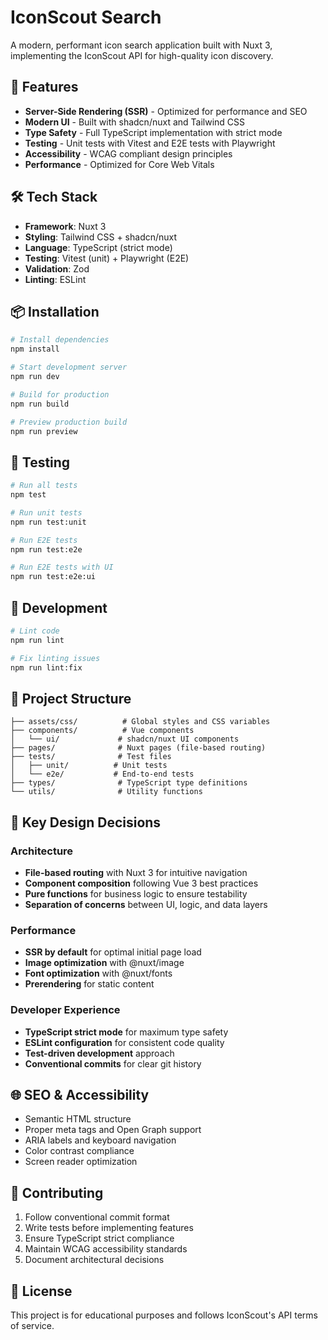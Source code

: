 # IconScout Search

A modern, performant icon search application built with Nuxt 3, implementing the IconScout API for high-quality icon discovery.

## 🚀 Features

- **Server-Side Rendering (SSR)** - Optimized for performance and SEO
- **Modern UI** - Built with shadcn/nuxt and Tailwind CSS
- **Type Safety** - Full TypeScript implementation with strict mode
- **Testing** - Unit tests with Vitest and E2E tests with Playwright
- **Accessibility** - WCAG compliant design principles
- **Performance** - Optimized for Core Web Vitals

## 🛠 Tech Stack

- **Framework**: Nuxt 3
- **Styling**: Tailwind CSS + shadcn/nuxt
- **Language**: TypeScript (strict mode)
- **Testing**: Vitest (unit) + Playwright (E2E)
- **Validation**: Zod
- **Linting**: ESLint

## 📦 Installation

```bash
# Install dependencies
npm install

# Start development server
npm run dev

# Build for production
npm run build

# Preview production build
npm run preview
```

## 🧪 Testing

```bash
# Run all tests
npm test

# Run unit tests
npm run test:unit

# Run E2E tests
npm run test:e2e

# Run E2E tests with UI
npm run test:e2e:ui
```

## 🔧 Development

```bash
# Lint code
npm run lint

# Fix linting issues
npm run lint:fix
```

## 📁 Project Structure

```
├── assets/css/          # Global styles and CSS variables
├── components/          # Vue components
│   └── ui/             # shadcn/nuxt UI components
├── pages/              # Nuxt pages (file-based routing)
├── tests/              # Test files
│   ├── unit/          # Unit tests
│   └── e2e/           # End-to-end tests
├── types/              # TypeScript type definitions
└── utils/              # Utility functions
```

## 🎯 Key Design Decisions

### Architecture
- **File-based routing** with Nuxt 3 for intuitive navigation
- **Component composition** following Vue 3 best practices
- **Pure functions** for business logic to ensure testability
- **Separation of concerns** between UI, logic, and data layers

### Performance
- **SSR by default** for optimal initial page load
- **Image optimization** with @nuxt/image
- **Font optimization** with @nuxt/fonts
- **Prerendering** for static content

### Developer Experience
- **TypeScript strict mode** for maximum type safety
- **ESLint configuration** for consistent code quality
- **Test-driven development** approach
- **Conventional commits** for clear git history

## 🌐 SEO & Accessibility

- Semantic HTML structure
- Proper meta tags and Open Graph support
- ARIA labels and keyboard navigation
- Color contrast compliance
- Screen reader optimization

## 📝 Contributing

1. Follow conventional commit format
2. Write tests before implementing features
3. Ensure TypeScript strict compliance
4. Maintain WCAG accessibility standards
5. Document architectural decisions

## 📄 License

This project is for educational purposes and follows IconScout's API terms of service.
